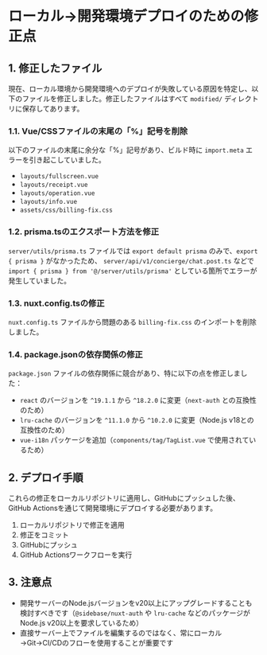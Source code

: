 # ローカル→開発環境デプロイのための修正点

## 1. 修正したファイル

現在、ローカル環境から開発環境へのデプロイが失敗している原因を特定し、以下のファイルを修正しました。修正したファイルはすべて `modified/` ディレクトリに保存してあります。

### 1.1. Vue/CSSファイルの末尾の「%」記号を削除

以下のファイルの末尾に余分な「%」記号があり、ビルド時に `import.meta` エラーを引き起こしていました。

- `layouts/fullscreen.vue`
- `layouts/receipt.vue`
- `layouts/operation.vue`
- `layouts/info.vue`
- `assets/css/billing-fix.css`

### 1.2. prisma.tsのエクスポート方法を修正

`server/utils/prisma.ts` ファイルでは `export default prisma` のみで、`export { prisma }` がなかったため、
`server/api/v1/concierge/chat.post.ts` などで `import { prisma } from '@/server/utils/prisma'` としている箇所でエラーが発生していました。

### 1.3. nuxt.config.tsの修正

`nuxt.config.ts` ファイルから問題のある `billing-fix.css` のインポートを削除しました。

### 1.4. package.jsonの依存関係の修正

`package.json` ファイルの依存関係に競合があり、特に以下の点を修正しました：

- `react` のバージョンを `^19.1.1` から `^18.2.0` に変更（`next-auth` との互換性のため）
- `lru-cache` のバージョンを `^11.1.0` から `^10.2.0` に変更（Node.js v18との互換性のため）
- `vue-i18n` パッケージを追加（`components/tag/TagList.vue` で使用されているため）

## 2. デプロイ手順

これらの修正をローカルリポジトリに適用し、GitHubにプッシュした後、GitHub Actionsを通じて開発環境にデプロイする必要があります。

1. ローカルリポジトリで修正を適用
2. 修正をコミット
3. GitHubにプッシュ
4. GitHub Actionsワークフローを実行

## 3. 注意点

- 開発サーバーのNode.jsバージョンをv20以上にアップグレードすることも検討すべきです（`@sidebase/nuxt-auth` や `lru-cache` などのパッケージがNode.js v20以上を要求しているため）
- 直接サーバー上でファイルを編集するのではなく、常にローカル→Git→CI/CDのフローを使用することが重要です
